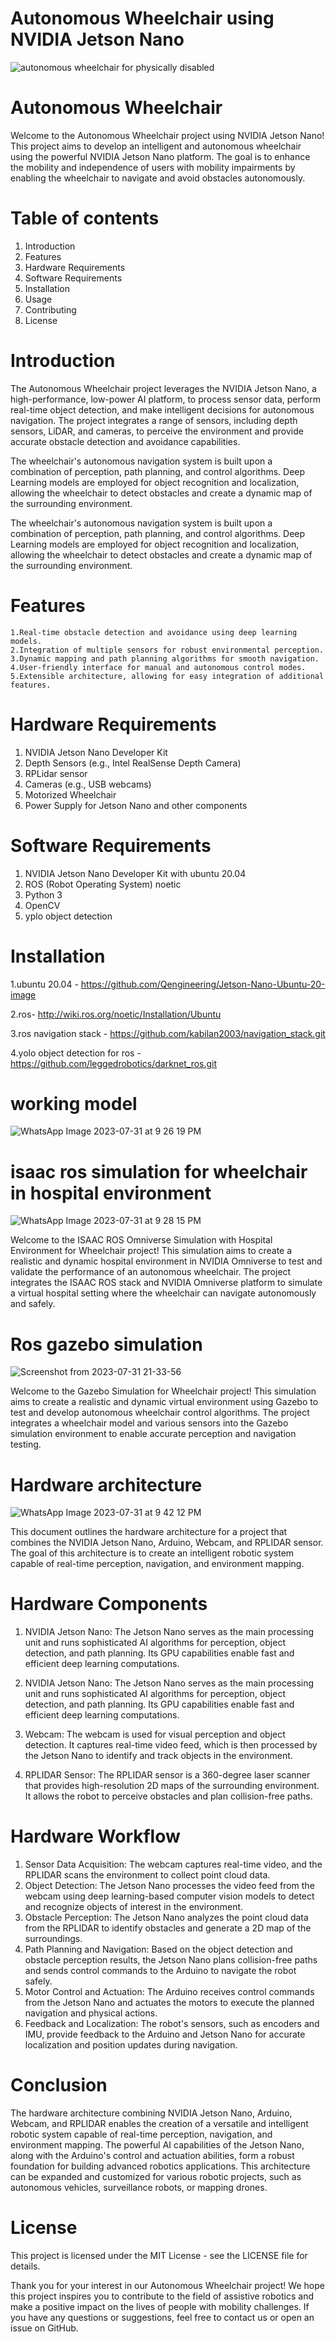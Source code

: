 # Autonomous Wheelchair using NVIDIA Jetson Nano

![autonomous wheelchair for physically disabled](https://github.com/kabilan2003/Autonomous-wheelchair-using-jetson-nano-/assets/109456728/2736da3b-7f93-4251-8bdf-14c2634a4d44)

# Autonomous Wheelchair 


Welcome to the Autonomous Wheelchair project using NVIDIA Jetson Nano! This project aims to develop an intelligent and autonomous wheelchair using the powerful NVIDIA Jetson Nano platform. The goal is to enhance the mobility and independence of users with mobility impairments by enabling the wheelchair to navigate and avoid obstacles autonomously.

# Table of contents 

1. Introduction
2. Features
3. Hardware Requirements
4. Software Requirements
5. Installation
6. Usage
7. Contributing
8. License

# Introduction
The Autonomous Wheelchair project leverages the NVIDIA Jetson Nano, a high-performance, low-power AI platform, to process sensor data, perform real-time object detection, and make intelligent decisions for autonomous navigation. The project integrates a range of sensors, including depth sensors, LiDAR, and cameras, to perceive the environment and provide accurate obstacle detection and avoidance capabilities.

The wheelchair's autonomous navigation system is built upon a combination of perception, path planning, and control algorithms. Deep Learning models are employed for object recognition and localization, allowing the wheelchair to detect obstacles and create a dynamic map of the surrounding environment.

The wheelchair's autonomous navigation system is built upon a combination of perception, path planning, and control algorithms. Deep Learning models are employed for object recognition and localization, allowing the wheelchair to detect obstacles and create a dynamic map of the surrounding environment.

# Features

    1.Real-time obstacle detection and avoidance using deep learning models.
    2.Integration of multiple sensors for robust environmental perception.
    3.Dynamic mapping and path planning algorithms for smooth navigation.
    4.User-friendly interface for manual and autonomous control modes.
    5.Extensible architecture, allowing for easy integration of additional features.

# Hardware Requirements
1. NVIDIA Jetson Nano Developer Kit
2. Depth Sensors (e.g., Intel RealSense Depth Camera)
3. RPLidar sensor
4. Cameras (e.g., USB webcams)
5. Motorized Wheelchair
6. Power Supply for Jetson Nano and other components

# Software Requirements
1. NVIDIA Jetson Nano Developer Kit with ubuntu 20.04
2. ROS (Robot Operating System) noetic
3. Python 3
4. OpenCV
5. yplo object detection

# Installation
1.ubuntu 20.04 - https://github.com/Qengineering/Jetson-Nano-Ubuntu-20-image

2.ros- http://wiki.ros.org/noetic/Installation/Ubuntu

3.ros navigation stack - https://github.com/kabilan2003/navigation_stack.git

4.yolo object detection for ros - https://github.com/leggedrobotics/darknet_ros.git

# working model 

![WhatsApp Image 2023-07-31 at 9 26 19 PM](https://github.com/kabilan2003/navigation_stack/assets/109456728/d93806b2-2dca-43e1-a40d-83de2a9f35fd)

# isaac ros simulation for wheelchair in hospital environment 

![WhatsApp Image 2023-07-31 at 9 28 15 PM](https://github.com/kabilan2003/navigation_stack/assets/109456728/9e29ef4e-07ce-4ec0-bdf9-c6ff70239f03)

Welcome to the ISAAC ROS Omniverse Simulation with Hospital Environment for Wheelchair project! This simulation aims to create a realistic and dynamic hospital environment in NVIDIA Omniverse to test and validate the performance of an autonomous wheelchair. The project integrates the ISAAC ROS stack and NVIDIA Omniverse platform to simulate a virtual hospital setting where the wheelchair can navigate autonomously and safely.


# Ros gazebo simulation 

![Screenshot from 2023-07-31 21-33-56](https://github.com/kabilan2003/navigation_stack/assets/109456728/c008f7f0-fc0a-42ee-8da9-96c7327c00f1)

Welcome to the Gazebo Simulation for Wheelchair project! This simulation aims to create a realistic and dynamic virtual environment using Gazebo to test and develop autonomous wheelchair control algorithms. The project integrates a wheelchair model and various sensors into the Gazebo simulation environment to enable accurate perception and navigation testing.

# Hardware architecture

![WhatsApp Image 2023-07-31 at 9 42 12 PM](https://github.com/kabilan2003/navigation_stack/assets/109456728/824d9dda-f825-42f0-a677-ab68a82b092a)

This document outlines the hardware architecture for a project that combines the NVIDIA Jetson Nano, Arduino, Webcam, and RPLIDAR sensor. The goal of this architecture is to create an intelligent robotic system capable of real-time perception, navigation, and environment mapping.

# Hardware Components

1. NVIDIA Jetson Nano: The Jetson Nano serves as the main processing unit and runs sophisticated AI algorithms for perception, object detection, and path planning. Its GPU capabilities enable fast and efficient deep learning computations.

2. NVIDIA Jetson Nano: The Jetson Nano serves as the main processing unit and runs sophisticated AI algorithms for perception, object detection, and path planning. Its GPU capabilities enable fast and efficient deep learning computations.

3. Webcam: The webcam is used for visual perception and object detection. It captures real-time video feed, which is then processed by the Jetson Nano to identify and track objects in the environment.

4. RPLIDAR Sensor: The RPLIDAR sensor is a 360-degree laser scanner that provides high-resolution 2D maps of the surrounding environment. It allows the robot to perceive obstacles and plan collision-free paths.

# Hardware Workflow

1. Sensor Data Acquisition: The webcam captures real-time video, and the RPLIDAR scans the environment to collect point cloud data.
2. Object Detection: The Jetson Nano processes the video feed from the webcam using deep learning-based computer vision models to detect and recognize objects of interest in the environment.
3. Obstacle Perception: The Jetson Nano analyzes the point cloud data from the RPLIDAR to identify obstacles and generate a 2D map of the surroundings.
4. Path Planning and Navigation: Based on the object detection and obstacle perception results, the Jetson Nano plans collision-free paths and sends control commands to the Arduino to navigate the robot safely.
5. Motor Control and Actuation: The Arduino receives control commands from the Jetson Nano and actuates the motors to execute the planned navigation and physical actions.
6. Feedback and Localization: The robot's sensors, such as encoders and IMU, provide feedback to the Arduino and Jetson Nano for accurate localization and position updates during navigation.

# Conclusion

The hardware architecture combining NVIDIA Jetson Nano, Arduino, Webcam, and RPLIDAR enables the creation of a versatile and intelligent robotic system capable of real-time perception, navigation, and environment mapping. The powerful AI capabilities of the Jetson Nano, along with the Arduino's control and actuation abilities, form a robust foundation for building advanced robotics applications. This architecture can be expanded and customized for various robotic projects, such as autonomous vehicles, surveillance robots, or mapping drones.


# License 

This project is licensed under the MIT License - see the LICENSE file for details.

Thank you for your interest in our Autonomous Wheelchair project! We hope this project inspires you to contribute to the field of assistive robotics and make a positive impact on the lives of people with mobility challenges. If you have any questions or suggestions, feel free to contact us or open an issue on GitHub. 












 






   












